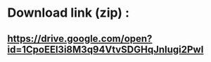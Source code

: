 


# Download link (zip) : 

## https://drive.google.com/open?id=1CpoEEl3i8M3q94VtvSDGHqJnIugi2PwI

